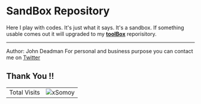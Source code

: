 # SandBox Repository 
Here I play with codes. It's just what it says. It's a sandbox. If something usable comes out it will upgraded to my **[toolBox](https://github.com/xSomoy/toolBox)** reporisitory.

***

Author: John Deadman
For personal and business purpose you can contact me on [Twitter](https://twitter.com/xSomoy)

## Thank You !!

<table aligh="center">
  <tr>
    <td>Total Visits</td>
    <td><img src="https://profile-counter.glitch.me/xsomoy/count.svg" alt="xSomoy" /></td>
  </tr>
</table>
